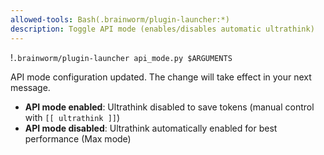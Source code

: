 ```yaml
---
allowed-tools: Bash(.brainworm/plugin-launcher:*)
description: Toggle API mode (enables/disables automatic ultrathink)
---
```


!`.brainworm/plugin-launcher api_mode.py $ARGUMENTS`

API mode configuration updated. The change will take effect in your next message.

- **API mode enabled**: Ultrathink disabled to save tokens (manual control with `[[ ultrathink ]]`)
- **API mode disabled**: Ultrathink automatically enabled for best performance (Max mode)
